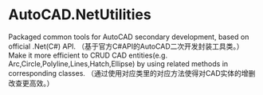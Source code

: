 # AutoCAD.NetUtilities
Packaged common tools for AutoCAD secondary development, based on official .Net(C#) API.
（基于官方C#API的AutoCAD二次开发封装工具类。）
<br>
Make it more efficient to CRUD CAD entities(e.g. Arc,Circle,Polyline,Lines,Hatch,Ellipse) by using related methods in corresponding classes.
（通过使用对应类里的对应方法使得对CAD实体的增删改查更高效。）
